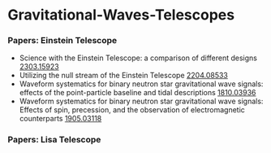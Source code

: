 # Gravitational-Waves-Telescopes

### Papers: Einstein Telescope
- Science with the Einstein Telescope: a comparison of different designs [2303.15923](https://arxiv.org/pdf/2303.15923)
- Utilizing the null stream of the Einstein Telescope [2204.08533](https://arxiv.org/pdf/2204.08533)
- Waveform systematics for binary neutron star gravitational wave signals: effects of the point-particle baseline and tidal descriptions [1810.03936](https://arxiv.org/pdf/1810.03936)
- Waveform systematics for binary neutron star gravitational wave signals: Effects of spin, precession, and the observation of electromagnetic counterparts [1905.03118](https://arxiv.org/pdf/1905.03118)


### Papers: Lisa Telescope

